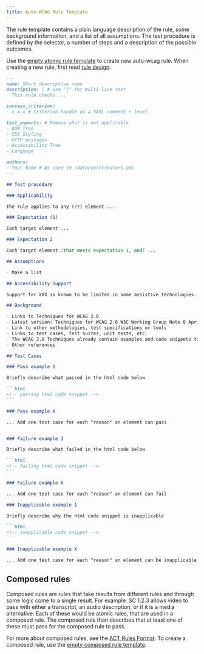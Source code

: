 ```yaml
---
title: Auto-WCAG Rule Template
---
```


The rule template contains a plain language description of the rule, some background information, and a list of all assumptions. The test procedure is defined by the selector, a number of steps and a description of the possible outcomes.

Use the [empty atomic rule template](atomic-template-empty.html) to create new auto-wcag rule. When creating a new rule, first read [rule design](rule-design.html).

````markdown
---
name: Short descriptive name
description: | # Use "|" for multi-line text
  This rule checks ...

success_criterion: 
- x.x.x # Criterion handle as a YAML comment + level

test_aspects: # Remove what is not applicable
- DOM Tree
- CSS Styling
- HTTP messages
- Accessibility Tree
- Language

authors:
- Your Name # As used in /data/contributors.yml
---

## Test procedure

### Applicability

The rule applies to any (??) element ...

### Expectation (1)

Each target element ...

### Expectation 2

Each target element [that meets expectation 1, and] ...

## Assumptions

- Make a list

## Accessibility Support

Support for XXX is known to be limited in some assistive technologies. If any of those assistive technologies is part of the accessibility support baseline of a test, any applicable element must **fail** this rule.

## Background

- Links to Techniques for WCAG 2.0
- Latest version: Techniques for WCAG 2.0 W3C Working Group Note 8 April 2014
- Link to other methodologies, test specifications or tools
- Links to test cases, test suites, unit tests, etc.
- The WCAG 2.0 Techniques already contain examples and code snippets to illustrate which content passes or fails the test. Whenever possible auto-wcag refers to those. Another source for test cases is the W3C Before and After Demonstration.
- Other references

## Test Cases

### Pass example 1

Briefly describe what passed in the html code below

```html
<!-- passing html code snippet -->
```

### Pass example X

... Add one test case for each "reason" an element can pass


### Failure example 1

Briefly describe what failed in the html code below

```html
<!-- failing html code snippet -->
```

### Failure example X

... Add one test case for each "reason" an element can fail

### Inapplicable example 1

Briefly describe why the html code snippet is inapplicable

```html
<!-- inapplicable code snippet -->
```

### Inapplicable example X

... Add one test case for each "reason" an element can be inapplicable

````

## Composed rules

Composed rules are rules that take results from different rules and through some logic come to a single result. For example: SC 1.2.3 allows video to pass with either a transcript, an audio description, or if it is a media alternative. Each of these would be atomic rules, that are used in a composed rule. The composed rule than describes that at least one of these must pass for the composed rule to pass.

For more about composed rules, see the [ACT Rules Format](https://www.w3.org/TR/act-rules-format/#composed-rules). To create a composed rule, use the [empty composed rule template](./composed-template-empty.html).
